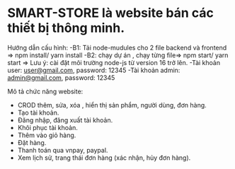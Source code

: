 
SMART-STORE là website bán các thiết bị thông minh.
==========================================================================================================================================================================================================================================
Hướng dẫn cấu hình:
-B1: Tải node-mudules cho 2 file backend và frontend => npm install/ yarn install
-B2: chạy dự án , chạy từng file=> npm start/ yarn start
=> Lưu ý: cài đặt môi trường node-js từ version 16 trở lên.
-Tài khoản user: user@gmail.com, password: 12345
-Tài khoản admin: admin@gmail.com, password: 12345

Mô tả chức năng website:
- CROD thêm, sửa, xóa , hiển thị sản phẩm, người dùng, đơn hàng.
- Tạo tài khoản.
- Đăng nhập, đăng xuất tài khoản.
- Khôi phục tài khoản.
- Thêm vào giỏ hàng.
- Đặt hàng.
- Thanh toán qua vnpay, paypal.
- Xem lịch sử, trang thái đơn hàng (xác nhận, hủy đơn hàng).
